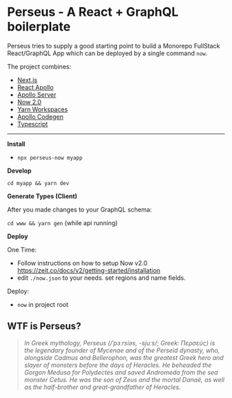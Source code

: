# Perseus - A React + GraphQL boilerplate

Perseus tries to supply a good starting point to build a Monorepo FullStack React/GraphQL App which can be deployed by a single command `now`.

The project combines:

- [Next.js](https://github.com/zeit/next.js/)
- [React Apollo](https://github.com/apollographql/react-apollo)
- [Apollo Server](https://github.com/apollographql/apollo-server)
- [Now 2.0](https://github.com/zeit/now-cli)
- [Yarn Workspaces](https://yarnpkg.com/lang/en/docs/workspaces/)
- [Apollo Codegen](https://github.com/apollographql/apollo-tooling)
- [Typescript](https://github.com/Microsoft/TypeScript)

---

**Install**

- `npx perseus-now myapp`

**Develop**

`cd myapp && yarn dev`

**Generate Types (Client)**

After you made changes to your GraphQL schema:

`cd www && yarn gen` (while api running)

**Deploy**

One Time:

- Follow instructions on how to setup Now v2.0 https://zeit.co/docs/v2/getting-started/installation
- edit `./now.json` to your needs. set regions and name fields.

Deploy:

- `now` in project root

## WTF is Perseus?

> _In Greek mythology, Perseus (/ˈpɜːrsiəs, -sjuːs/; Greek: Περσεύς) is the legendary founder of Mycenae and of the Perseid dynasty, who, alongside Cadmus and Bellerophon, was the greatest Greek hero and slayer of monsters before the days of Heracles. He beheaded the Gorgon Medusa for Polydectes and saved Andromeda from the sea monster Cetus. He was the son of Zeus and the mortal Danaë, as well as the half-brother and great-grandfather of Heracles._
